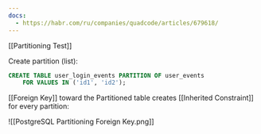 ```yaml
---
docs:
  - https://habr.com/ru/companies/quadcode/articles/679618/
---
```

[[Partitioning Test]]

Create partition (list):

```sql
CREATE TABLE user_login_events PARTITION OF user_events
    FOR VALUES IN ('id1', 'id2');
```

[[Foreign Key]] toward the Partitioned table creates [[Inherited Constraint]] for every partition:

![[PostgreSQL Partitioning Foreign Key.png]]

